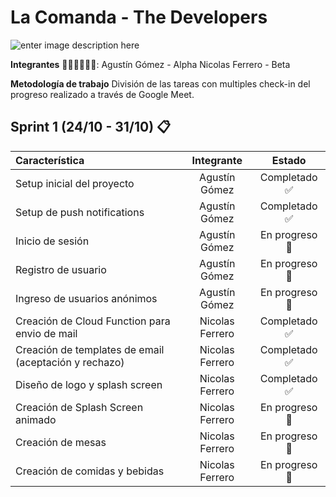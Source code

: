# La Comanda - The Developers

![enter image description here](https://firebasestorage.googleapis.com/v0/b/comanda-pps.appspot.com/o/WhatsApp%20Image%202020-10-26%20at%2022.44.01.jpeg?alt=media&token=c71c16b2-7967-42b7-8fdc-0fa519c99955)

**Integrantes** 👨🏻‍💻👨🏻‍💻:
Agustín Gómez - Alpha
Nicolas Ferrero - Beta

**Metodología de trabajo**
División de las tareas con multiples check-in del progreso realizado a través de Google Meet.

## Sprint 1 (24/10 - 31/10) 📋
| Característica | Integrante | Estado |
|:--|:--:|:--:|
| Setup inicial del proyecto | Agustín Gómez | Completado ✅ |
| Setup de push notifications | Agustín Gómez | Completado ✅ |
| Inicio de sesión | Agustín Gómez | En progreso 🚧 |
| Registro de usuario | Agustín Gómez | En progreso 🚧 |
| Ingreso de usuarios anónimos | Agustín Gómez | En progreso 🚧 |
| Creación de Cloud Function para envio de mail | Nicolas Ferrero | Completado ✅ |
| Creación de templates de email (aceptación y rechazo) | Nicolas Ferrero | Completado ✅ |
| Diseño de logo y splash screen | Nicolas Ferrero | Completado ✅  |
| Creación de Splash Screen animado | Nicolas Ferrero | En progreso 🚧  |
| Creación de mesas | Nicolas Ferrero | En progreso 🚧  |
| Creación de comidas y bebidas | Nicolas Ferrero | En progreso 🚧  |

